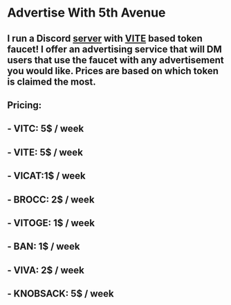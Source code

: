 # **Advertise With 5th Avenue**

## I run a Discord [server](https://5am.info/5hort/discord) with [VITE](https://vite.org) based token faucet! I offer an advertising service that will DM users that use the faucet with any advertisement you would like. Prices are based on which token is claimed the most.
## **Pricing:**
## - VITC: 5$ / week
## - VITE: 5$ / week
## - VICAT:1$ / week
## - BROCC: 2$ / week
## - VITOGE: 1$ / week
## - BAN: 1$ / week
## - VIVA: 2$ / week
## - KNOBSACK: 5$ / week
